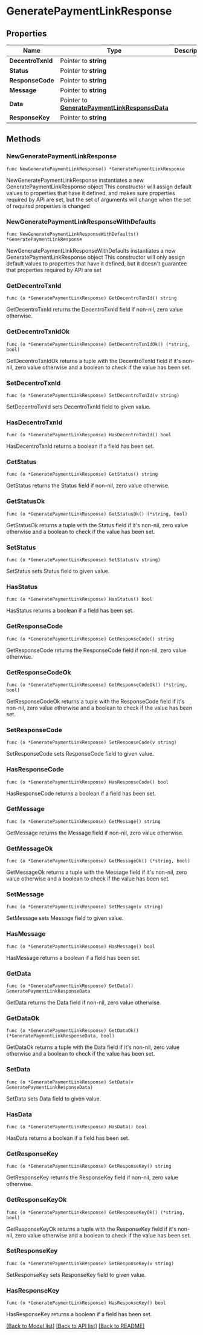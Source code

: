 # GeneratePaymentLinkResponse

## Properties

Name | Type | Description | Notes
------------ | ------------- | ------------- | -------------
**DecentroTxnId** | Pointer to **string** |  | [optional] 
**Status** | Pointer to **string** |  | [optional] 
**ResponseCode** | Pointer to **string** |  | [optional] 
**Message** | Pointer to **string** |  | [optional] 
**Data** | Pointer to [**GeneratePaymentLinkResponseData**](GeneratePaymentLinkResponseData.md) |  | [optional] 
**ResponseKey** | Pointer to **string** |  | [optional] 

## Methods

### NewGeneratePaymentLinkResponse

`func NewGeneratePaymentLinkResponse() *GeneratePaymentLinkResponse`

NewGeneratePaymentLinkResponse instantiates a new GeneratePaymentLinkResponse object
This constructor will assign default values to properties that have it defined,
and makes sure properties required by API are set, but the set of arguments
will change when the set of required properties is changed

### NewGeneratePaymentLinkResponseWithDefaults

`func NewGeneratePaymentLinkResponseWithDefaults() *GeneratePaymentLinkResponse`

NewGeneratePaymentLinkResponseWithDefaults instantiates a new GeneratePaymentLinkResponse object
This constructor will only assign default values to properties that have it defined,
but it doesn't guarantee that properties required by API are set

### GetDecentroTxnId

`func (o *GeneratePaymentLinkResponse) GetDecentroTxnId() string`

GetDecentroTxnId returns the DecentroTxnId field if non-nil, zero value otherwise.

### GetDecentroTxnIdOk

`func (o *GeneratePaymentLinkResponse) GetDecentroTxnIdOk() (*string, bool)`

GetDecentroTxnIdOk returns a tuple with the DecentroTxnId field if it's non-nil, zero value otherwise
and a boolean to check if the value has been set.

### SetDecentroTxnId

`func (o *GeneratePaymentLinkResponse) SetDecentroTxnId(v string)`

SetDecentroTxnId sets DecentroTxnId field to given value.

### HasDecentroTxnId

`func (o *GeneratePaymentLinkResponse) HasDecentroTxnId() bool`

HasDecentroTxnId returns a boolean if a field has been set.

### GetStatus

`func (o *GeneratePaymentLinkResponse) GetStatus() string`

GetStatus returns the Status field if non-nil, zero value otherwise.

### GetStatusOk

`func (o *GeneratePaymentLinkResponse) GetStatusOk() (*string, bool)`

GetStatusOk returns a tuple with the Status field if it's non-nil, zero value otherwise
and a boolean to check if the value has been set.

### SetStatus

`func (o *GeneratePaymentLinkResponse) SetStatus(v string)`

SetStatus sets Status field to given value.

### HasStatus

`func (o *GeneratePaymentLinkResponse) HasStatus() bool`

HasStatus returns a boolean if a field has been set.

### GetResponseCode

`func (o *GeneratePaymentLinkResponse) GetResponseCode() string`

GetResponseCode returns the ResponseCode field if non-nil, zero value otherwise.

### GetResponseCodeOk

`func (o *GeneratePaymentLinkResponse) GetResponseCodeOk() (*string, bool)`

GetResponseCodeOk returns a tuple with the ResponseCode field if it's non-nil, zero value otherwise
and a boolean to check if the value has been set.

### SetResponseCode

`func (o *GeneratePaymentLinkResponse) SetResponseCode(v string)`

SetResponseCode sets ResponseCode field to given value.

### HasResponseCode

`func (o *GeneratePaymentLinkResponse) HasResponseCode() bool`

HasResponseCode returns a boolean if a field has been set.

### GetMessage

`func (o *GeneratePaymentLinkResponse) GetMessage() string`

GetMessage returns the Message field if non-nil, zero value otherwise.

### GetMessageOk

`func (o *GeneratePaymentLinkResponse) GetMessageOk() (*string, bool)`

GetMessageOk returns a tuple with the Message field if it's non-nil, zero value otherwise
and a boolean to check if the value has been set.

### SetMessage

`func (o *GeneratePaymentLinkResponse) SetMessage(v string)`

SetMessage sets Message field to given value.

### HasMessage

`func (o *GeneratePaymentLinkResponse) HasMessage() bool`

HasMessage returns a boolean if a field has been set.

### GetData

`func (o *GeneratePaymentLinkResponse) GetData() GeneratePaymentLinkResponseData`

GetData returns the Data field if non-nil, zero value otherwise.

### GetDataOk

`func (o *GeneratePaymentLinkResponse) GetDataOk() (*GeneratePaymentLinkResponseData, bool)`

GetDataOk returns a tuple with the Data field if it's non-nil, zero value otherwise
and a boolean to check if the value has been set.

### SetData

`func (o *GeneratePaymentLinkResponse) SetData(v GeneratePaymentLinkResponseData)`

SetData sets Data field to given value.

### HasData

`func (o *GeneratePaymentLinkResponse) HasData() bool`

HasData returns a boolean if a field has been set.

### GetResponseKey

`func (o *GeneratePaymentLinkResponse) GetResponseKey() string`

GetResponseKey returns the ResponseKey field if non-nil, zero value otherwise.

### GetResponseKeyOk

`func (o *GeneratePaymentLinkResponse) GetResponseKeyOk() (*string, bool)`

GetResponseKeyOk returns a tuple with the ResponseKey field if it's non-nil, zero value otherwise
and a boolean to check if the value has been set.

### SetResponseKey

`func (o *GeneratePaymentLinkResponse) SetResponseKey(v string)`

SetResponseKey sets ResponseKey field to given value.

### HasResponseKey

`func (o *GeneratePaymentLinkResponse) HasResponseKey() bool`

HasResponseKey returns a boolean if a field has been set.


[[Back to Model list]](../README.md#documentation-for-models) [[Back to API list]](../README.md#documentation-for-api-endpoints) [[Back to README]](../README.md)


